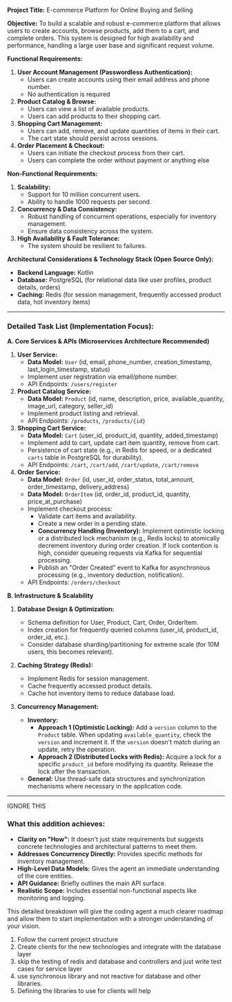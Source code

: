 **Project Title:** E-commerce Platform for Online Buying and Selling

**Objective:** To build a scalable and robust e-commerce platform that allows users to create accounts, browse products, add them to a cart, and complete orders. This system is designed for high availability and performance, handling a large user base and significant request volume.

**Functional Requirements:**

1.  **User Account Management (Passwordless Authentication):**
    * Users can create accounts using their email address and phone number.
    * No authentication is required
2.  **Product Catalog & Browse:**
    * Users can view a list of available products.
    * Users can add products to their shopping cart.
3.  **Shopping Cart Management:**
    * Users can add, remove, and update quantities of items in their cart.
    * The cart state should persist across sessions.
4.  **Order Placement & Checkout:**
    * Users can initiate the checkout process from their cart.
    * Users can complete the order without payment or anything else

**Non-Functional Requirements:**

1.  **Scalability:**
    * Support for 10 million concurrent users.
    * Ability to handle 1000 requests per second.
2.  **Concurrency & Data Consistency:**
    * Robust handling of concurrent operations, especially for inventory management.
    * Ensure data consistency across the system.
3.  **High Availability & Fault Tolerance:**
    * The system should be resilient to failures.

**Architectural Considerations & Technology Stack (Open Source Only):**

* **Backend Language:** Kotlin
* **Database:** PostgreSQL (for relational data like user profiles, product details, orders)
* **Caching:** Redis (for session management, frequently accessed product data, hot inventory items)
---

### Detailed Task List (Implementation Focus):

**A. Core Services & APIs (Microservices Architecture Recommended)**

1.  **User Service:**
    * **Data Model:** `User` (id, email, phone_number, creation_timestamp, last_login_timestamp, status)
    * Implement user registration via email/phone number.
    * API Endpoints: `/users/register`
2.  **Product Catalog Service:**
    * **Data Model:** `Product` (id, name, description, price, available_quantity, image_url, category, seller_id)
    * Implement product listing and retrieval.
    * API Endpoints: `/products`, `/products/{id}`
3.  **Shopping Cart Service:**
    * **Data Model:** `Cart` (user_id, product_id, quantity, added_timestamp)
    * Implement add to cart, update cart item quantity, remove from cart.
    * Persistence of cart state (e.g., in Redis for speed, or a dedicated `carts` table in PostgreSQL for durability).
    * API Endpoints: `/cart`, `/cart/add`, `/cart/update`, `/cart/remove`
4.  **Order Service:**
    * **Data Model:** `Order` (id, user_id, order_status, total_amount, order_timestamp, delivery_address)
    * **Data Model:** `OrderItem` (id, order_id, product_id, quantity, price_at_purchase)
    * Implement checkout process:
        * Validate cart items and availability.
        * Create a new order in a pending state.
        * **Concurrency Handling (Inventory):** Implement optimistic locking or a distributed lock mechanism (e.g., Redis locks) to atomically decrement inventory during order creation. If lock contention is high, consider queueing requests via Kafka for sequential processing.
        * Publish an "Order Created" event to Kafka for asynchronous processing (e.g., inventory deduction, notification).
    * API Endpoints: `/orders/checkout`

**B. Infrastructure & Scalability**

1.  **Database Design & Optimization:**
    * Schema definition for User, Product, Cart, Order, OrderItem.
    * Index creation for frequently queried columns (user_id, product_id, order_id, etc.).
    * Consider database sharding/partitioning for extreme scale (for 10M users, this becomes relevant).
2.  **Caching Strategy (Redis):**
    * Implement Redis for session management.
    * Cache frequently accessed product details.
    * Cache hot inventory items to reduce database load.

3.  **Concurrency Management:**
    * **Inventory:**
        * **Approach 1 (Optimistic Locking):** Add a `version` column to the `Product` table. When updating `available_quantity`, check the `version` and increment it. If the `version` doesn't match during an update, retry the operation.
        * **Approach 2 (Distributed Locks with Redis):** Acquire a lock for a specific `product_id` before modifying its quantity. Release the lock after the transaction.
    * **General:** Use thread-safe data structures and synchronization mechanisms where necessary in the application code.



---
IGNORE THIS 
### What this addition achieves:

* **Clarity on "How":** It doesn't just state requirements but suggests concrete technologies and architectural patterns to meet them.
* **Addresses Concurrency Directly:** Provides specific methods for inventory management.
* **High-Level Data Models:** Gives the agent an immediate understanding of the core entities.
* **API Guidance:** Briefly outlines the main API surface.
* **Realistic Scope:** Includes essential non-functional aspects like monitoring and logging.

This detailed breakdown will give the coding agent a much clearer roadmap and allow them to start implementation with a stronger understanding of your vision.

1. Follow the current project structure
2. Create clients for the new technologies and integrate with the database layer
3. skip the testing of redis and database and controllers and just write test cases for service layer
4. use synchronous library and not reactive for database and other libraries.
5. Defining the libraries to use for clients will help